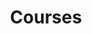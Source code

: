 ---
title: Courses
type: landing

sections:
  - block: markdown
    content:
      title: Our Courses
      text: |
        Welcome to our course offerings
    design:
      columns: '1'
  
  - block: markdown
    content:
      title: ''
      text: <div id="course-listings"></div>
    design:
      columns: '1'
---